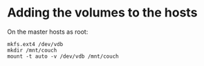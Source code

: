 # Adding the volumes to the hosts
On the master hosts as root:
```
mkfs.ext4 /dev/vdb
mkdir /mnt/couch
mount -t auto -v /dev/vdb /mnt/couch
```

